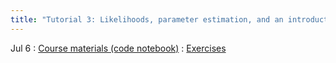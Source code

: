 ```yaml
---
title: "Tutorial 3: Likelihoods, parameter estimation, and an introduction to Bayesian methods"
---
```


Jul 6
: [Course materials (code notebook)](#)
  : [Exercises](#)
